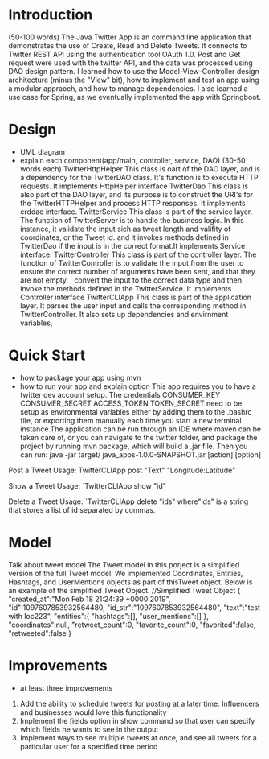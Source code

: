 # Introduction
(50-100 words)
The Java Twitter App is an command line application that demonstrates the use of Create, Read and Delete Tweets. It connects to Twitter REST API using the authentication tool OAuth 1.0. Post and Get request were used with the twitter API, and the data was processed using DAO design pattern. I learned how to use the Model-View-Controller design architecture (minus the "View" bit), how to implement and test an app using a modular appraoch, and how to manage dependencies. I also learned a use case for Spring, as we eventually implemented the app with Springboot.
# Design
- UML diagram
- explain each component(app/main, controller, service, DAO) (30-50 words each)
TwitterHttpHelper
This class is oart of the DAO layer, and is a dependency for the TwitterDAO class. It's function is to execute HTTP requests. It implements HttpHelper interface
TwitterDao
This class is also part of the DAO layer, and its purpose is to construct the URI's for the TwitterHTTPHelper and process HTTP responses. It implements crddao interface. 
TwitterService
This class is part of the service layer. The function of TwitterServer is to handle the business logic. In this instance, it validate the input sich as tweet length and valifity of coordinates, or the Tweet id. and it invokes methods defined in TwitterDao if the input is in the correct format.It implements Service interface.
TwitterController
This class is part of the controller layer.
The function of TwitterController is to validate the input from the user to ensure the correct number of arguments have been sent, and that they are not empty. , convert the input to the correct data type and then invoke the methods defined in the TwitterService. It implements Controller interface
TwitterCLIApp
This class is part of the application layer. It parses the user input and calls the corresponding method in TwitterController. It also sets up dependencies and envirnment variables, 

# Quick Start
- how to package your app using mvn
- how to run your app and explain option
This app requires you to have a twitter dev account setup. The credentials CONSUMER_KEY
CONSUMER_SECRET
ACCESS_TOKEN
TOKEN_SECRET need to be setup as environmental variables either by adding them to the .bashrc file, or exporting them manually each time you start a new terminal instance.The application can be run through an IDE where maven can be taken care of, or you can navigate to the twitter folder, and package the project by running mvn package, which will build a .jar file. Then you can run:
java -jar target/ java_apps-1.0.0-SNAPSHOT.jar [action] [option]

Post a Tweet
Usage: TwitterCLIApp post "Text" "Longitude:Latitude"

Show a Tweet
Usage: `TwitterCLIApp show "id"

Delete a Tweet
Usage: `TwitterCLIApp delete "ids" where"ids" is a string that stores a list of id separated by commas.

# Model
Talk about tweet model
The Tweet model in this porject is a simplified version of the full Tweet model. We implemented Coordinates, Entities, Hashtags, and UserMentions objects as part of thisTweet object. Below is an example of the simplified Tweet Object.
//Simplified Tweet Object 
{ "created_at":"Mon Feb 18 21:24:39 +0000 2019", 
"id":1097607853932564480, 
"id_str":"1097607853932564480", 
"text":"test with loc223", 
"entities":{ 
"hashtags":[], 
"user_mentions":[] 
}, 
"coordinates":null, 
"retweet_count":0, 
"favorite_count":0, 
"favorited":false, 
"retweeted":false 
}

# Improvements
- at least three improvements
1. Add the ability to schedule tweets for posting at a later time. Influencers and businesses would love this functionality
2. Implement the fields option in show command so that user can specify which fields he wants to see in the output
3. Implement ways to see multiple tweets at once, and see all tweets for a particular user for a specified time period
